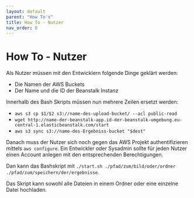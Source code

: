 ```yaml
---
layout: default
parent: "How To's"
title: How To - Nutzer
nav_order: 8
---
```


# How To - Nutzer

Als Nutzer müssen mit den Entwicklern folgende Dinge geklärt werden:

- Die Namen der AWS Buckets
- Der Name und die ID der Beanstalk Instanz

Innerhalb des Bash Skripts müssen nun mehrere Zeilen ersetzt werden:

- `aws s3 cp $1/$2 s3://name-des-upload-bucket/ --acl public-read`
- `wget http://name-der-beanstalk-app.id-der-beanstalk-umgebung.eu-central-1.elasticbeanstalk.com/start`
- `aws s3 sync s3://name-des-Ergebniss-bucket "$dest"`

Danach muss der Nutzer sich noch gegen das AWS Projekt authentifizieren mittels `aws configure`.
Ein Entwickler oder Sysadmin sollte für jeden Nutzer einen Account anlegen mit den entsprechenden Berechtigungen.

Dan kann das Bashskript mit `./start.sh ./pfad/zum/bild/oder/ordner ./pfad/zum/speichern/der/ergebnisse`.

Das Skript kann sowohl alle Dateien in einem Ordner oder eine einzelne Datei hochladen.